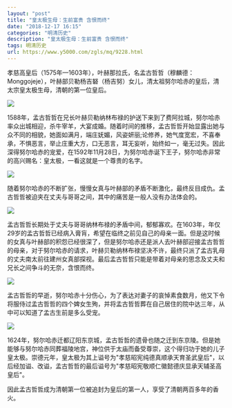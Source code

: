 ```yaml
---
layout: "post"
title: "皇太极生母：生前富贵 含恨而终"
date: "2018-12-17 16:15"
categories: "明清历史"
description: "皇太极生母：生前富贵 含恨而终"
tags: 明清历史
url: https://www.y5000.com/zgls/mq/9228.html
---
```






孝慈高皇后（1575年—1603年），叶赫那拉氏，名孟古哲哲（穆麟德：Monggojeje），叶赫部贝勒杨吉砮（杨吉努）女儿，清太祖努尔哈赤的皇后，清太宗皇太极生母，清朝的第一位皇后。

![](https://img.y5000.com/uploads/allimg/170105/09310U563-0.jpg)

1588年，孟古哲哲在兄长叶赫贝勒纳林布禄的护送下来到了费阿拉城，努尔哈赤率众出城相迎，杀牛宰羊，大宴成婚。随着时间的推移，孟古哲哲开始显露出她与众不同的相貌，她面如满月，端庄妩媚，风姿妍丽;论修养，她气度宽宏，不喜奉承，不惧恶言，举止庄重大方，口无恶言，耳无妄听，始终如一，毫无过失。因此深得努尔哈赤的宠爱，在1592年11月28日，为努尔哈赤诞下王子，努尔哈赤非常的高兴赐名：皇太极，一看这就是一个尊贵的名字。

![](https://img.y5000.com/uploads/allimg/170105/8-1F105093034104.jpg)

随着努尔哈赤的不断扩张，慢慢女真与叶赫部的矛盾不断激化，最终反目成仇。孟古哲哲被迫夹在丈夫与哥哥之间，其中的痛苦是一般人没有办法体会的。

![](https://img.y5000.com/uploads/allimg/170105/09310U043-1.jpg)

孟古哲哲长期处于丈夫与哥哥纳林布禄的矛盾中间，郁郁寡欢。在1603年，年仅29岁的孟古哲哲已经病入膏肓，希望在临终之前见自己的母亲一面。但是这时候的女真与叶赫部的积怨已经很深了，但是努尔哈赤还是派人去叶赫部迎接孟古哲哲的母亲，对于努尔哈赤的请求，叶赫贝勒纳林布禄坚决不许，最终只派了孟古乳母的丈夫南太前往建州女真部探视。最后孟古哲哲只能是带着对母亲的思念及丈夫和兄长之间争斗的无奈，含恨而终。

![](https://img.y5000.com/uploads/allimg/170105/09310TN8-2.jpg)

孟古哲哲的早逝，努尔哈赤十分伤心，为了表达对妻子的哀悼素食数月，他又下令将服侍过孟古哲哲的四个婢女生殉，并将孟古哲哲葬在自己居住的院中达三年，从中可以知道了孟古生前是多么受宠。

![](https://img.y5000.com/uploads/allimg/170105/09310V091-3.jpg)

1624年，努尔哈赤迁都辽阳东京城，孟古哲哲的遗骨也随之迁到东京陵。但是她能够与努尔哈赤同葬福陵地宫，神位供于太庙而备受尊崇，这个得归功于她的儿子皇太极。崇德元年，皇太极为其上谥号为"孝慈昭宪纯德真顺承天育圣武皇后"，以后经加谥、改谥，孟古哲哲的最后谥号为"孝慈昭宪敬顺仁徽懿德庆显承天辅圣高皇后"。

因此孟古哲哲成为清朝第一位被追封为皇后的第一人，享受了清朝两百多年的香火。
